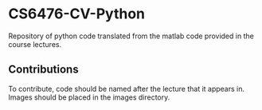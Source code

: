 # CS6476-CV-Python
Repository of python code translated from the matlab code provided in the course lectures.

## Contributions
To contribute, code should be named after the lecture that it appears in. Images should be placed in the images directory. 
